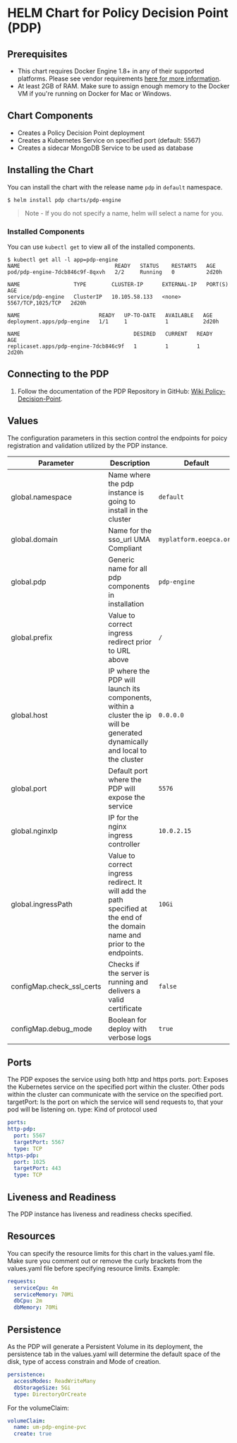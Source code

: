 # HELM Chart for Policy Decision Point (PDP)

## Prerequisites

* This chart requires Docker Engine 1.8+ in any of their supported platforms.  Please see vendor requirements [here for more information](https://docs.microsoft.com/en-us/sql/linux/quickstart-install-connect-docker).
* At least 2GB of RAM. Make sure to assign enough memory to the Docker VM if you're running on Docker for Mac or Windows.

## Chart Components

* Creates a Policy Decision Point deployment
* Creates a Kubernetes Service on specified port (default: 5567)
* Creates a sidecar MongoDB Service to be used as database

## Installing the Chart

You can install the chart with the release name `pdp` in `default` namespace.

```console
$ helm install pdp charts/pdp-engine
```

> Note - If you do not specify a name, helm will select a name for you.

### Installed Components

You can use `kubectl get` to view all of the installed components.

```console
$ kubectl get all -l app=pdp-engine
NAME                              READY   STATUS    RESTARTS   AGE
pod/pdp-engine-7dcb846c9f-8qxvh   2/2     Running   0          2d20h

NAME                 TYPE        CLUSTER-IP      EXTERNAL-IP   PORT(S)             AGE
service/pdp-engine   ClusterIP   10.105.58.133   <none>        5567/TCP,1025/TCP   2d20h

NAME                         READY   UP-TO-DATE   AVAILABLE   AGE
deployment.apps/pdp-engine   1/1     1            1           2d20h

NAME                                    DESIRED   CURRENT   READY   AGE
replicaset.apps/pdp-engine-7dcb846c9f   1         1         1       2d20h
```

## Connecting to the PDP

1. Follow the documentation of the PDP Repository in GitHub: [Wiki Policy-Decision-Point](https://github.com/EOEPCA/um-pdp-engine/wiki).

## Values

The configuration parameters in this section control the  endpoints for poicy registration and validation utilized by the PDP instance.

| Parameter                               | Description                                                                                    | Default                          |
| --------------------------------------- | ---------------------------------------------------------------------------------------------- | -------------------------------- |
| global.namespace                    | Name where the pdp instance is going to install in the cluster  | `default`                              |
| global.domain                            | Name for the sso_url UMA Compliant | `myplatform.eoepca.org`                        |
| global.pdp             | Generic name for all pdp components in installation | `pdp-engine` |
| global.prefix            | Value to correct ingress redirect prior to URL above | `/`        |
| global.host  | IP where the PDP will launch its components, within a cluster the ip will be generated dynamically and local to the cluster | `0.0.0.0`  |
| global.port | Default port where the PDP will expose the service  | `5576`                       |
| global.nginxIp | IP for the nginx ingress controller                                                        | `10.0.2.15`  
| global.ingressPath | Value to correct ingress redirect. It will add the path specified at the end of the domain name and prior to the endpoints.                                                       | `10Gi`                   |
| configMap.check_ssl_certs       | Checks if the server is running and delivers a valid certificate                             | `false`                  |
| configMap.debug_mode       | Boolean for deploy with verbose logs                             | `true`                  |

## Ports

The PDP exposes the service using both http and https ports.
  port: Exposes the Kubernetes service on the specified port within the cluster. Other pods within the cluster can communicate with the service on the specified port.
  targetPort: Is the port on which the service will send requests to, that your pod will be listening on.
  type: Kind of protocol used

  ```yaml
  ports:
  http-pdp:
    port: 5567
    targetPort: 5567
    type: TCP
  https-pdp:
    port: 1025
    targetPort: 443
    type: TCP
  ```

## Liveness and Readiness

The PDP instance has liveness and readiness checks specified.

## Resources

You can specify the resource limits for this chart in the values.yaml file.  Make sure you comment out or remove the curly brackets from the values.yaml file before specifying resource limits.
Example:

```yaml
requests:
  serviceCpu: 4m
  serviceMemory: 70Mi
  dbCpu: 2m
  dbMemory: 70Mi
```

## Persistence

As the PDP will generate a Persistent Volume in its deployment, the persistence tab in the values.yaml will determine the default space of the disk, type of access constrain and Mode of creation. 

```yaml
persistence: 
  accessModes: ReadWriteMany
  dbStorageSize: 5Gi
  type: DirectoryOrCreate
```
For the volumeClaim:

```yaml
volumeClaim:
  name: um-pdp-engine-pvc
  create: true
```

